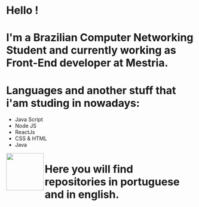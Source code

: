 
 # Hello !  
 # I'm a Brazilian Computer Networking Student and currently working as Front-End developer at Mestria.
 
 # Languages and another stuff that i'am studing in nowadays:
 
 - Java Script
 - Node JS
 - ReactJs
 - CSS & HTML
 - Java
 <img align="left" width="100" height="100" src="http://www.fillmurray.com/100/100">

# Here you will find repositories in portuguese and in english.

